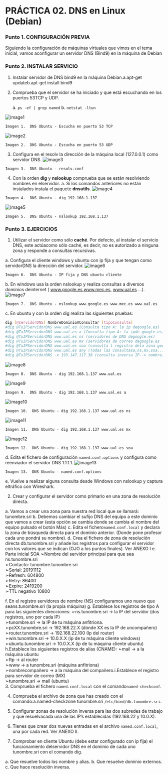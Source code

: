 # PRÁCTICA 02. DNS en Linux (Debian)
### Punto 1. CONFIGURACIÓN PREVIA
Siguiendo la configuración de máquinas virtuales que vimos en el tema inicial, vamos aconfigurar un servidor DNS (Bind9) en la máquina de Debian
### Punto 2. INSTALAR SERVICIO
1. Instalar servidor de DNS bind9 en la máquina Debian.a.apt-get updateb.apt-get install bind9
2. Comprueba que el servidor se ha iniciado y que está escuchando en los puertos 53TCP y UDP.

	a. ``ps -ef | grep named``
	b. ``netstat -ltun``

![image1](images/ubuDNS2.png "DNS Ubuntu")

```
Imagen 1.  DNS Ubuntu - Escucha en puerto 53 TCP
```
![image2](images/ubuDNS3.png "DNS Ubuntu")

```
Imagen 2.  DNS Ubuntu - Escucha en puerto 53 UDP
```

3. Configura en el resolv la dirección de la máquina local (127.0.0.1) como servidor DNS.
![image3](images/ubuDNS4.png "DNS Ubuntu")

```
Imagen 3.  DNS Ubuntu - resolv.conf
```
4. Con la orden **dig** y **nslookup** comprueba que se están resolviendo nombres en elservidor.
	a. Si los comandos anteriores no están instalados instala el paquete **dnsutils**.
![image4](images/ubuDNS5.png "DNS Ubuntu")

```
Imagen 4.  DNS Ubuntu - dig 192.168.1.137
```
![image5](images/ubuDNS6.png "DNS Ubuntu")

```
Imagen 5.  DNS Ubuntu - nslookup 192.168.1.137
```

### Punto 3. EJERCICIOS
1. Utilizar el servidor como sólo **caché**. Por defecto, al instalar el servicio DNS, este actúacomo sólo caché, es decir, no es autorizado a ninguna zona y responde a consultas recursivas.

a. Configura el cliente windows y ubuntu con ip fija y que tengan como servidorDNS la dirección del servidor.
![image6](images/ubuDNS1.png "DNS Ubuntu")

```
Imagen 6.  DNS Ubuntu - IP fija y DNS ubuntu cliente
```
b. En windows usa la orden ​nslookup​ y realiza consultas a diversos dominios deinternet ( ​www.google.es​, ​www.mec.es​, ​www.ual.es​ ...).
![image7](images/ubuDNS12.png "DNS Ubuntu")

```
Imagen 7.  DNS Ubuntu - nslookup www.google.es www.mec.es www.ual.es
```
c. En ubuntu y con la orden ​dig​ realiza las siguientes pruebas:

```bash
dig [@servidorDNS] NombreDominioAConsultar [tipoConsulta]
#dig @TuIPServidorDNS www.ual.es (Consulta tipo A: la ip degoogle.es) 
#dig @TuIPServidorDNS www.ual.es a (Consulta tipo A: la ipde google.es) 
#dig @TuIPServidorDNS www.ual.es ns (servidores de DNS degoogle.es)
#dig @TuIPServidorDNS www.ual.es mx (servidores de correo degoogle.es
#dig @TuIPServidorDNS www.ual.es soa (consulta l registro dela zona google.es)
#dig @TuIPServidorDNS www.ual.es any (Todas las consultasa,ns,mx,soa,...)
#dig @TuIPServidorDNS -x 193.147.117.38 (consulta inversa IP--> nombre)
```
![image8](images/ubuDNS7.png "DNS Ubuntu")

```
Imagen 8.  DNS Ubuntu - dig 192.168.1.137 www.ual.es
```
![image9](images/ubuDNS8.png "DNS Ubuntu")

```
Imagen 9.  DNS Ubuntu - dig 192.168.1.137 www.ual.es a
```
![image10](images/ubuDNS9.png "DNS Ubuntu")

```
Imagen 10.  DNS Ubuntu - dig 192.168.1.137 www.ual.es ns
```
![image11](images/ubuDNS10.png "DNS Ubuntu")

```
Imagen 11.  DNS Ubuntu - dig 192.168.1.137 www.ual.es mx
```
![image12](images/ubuDNS11.png "DNS Ubuntu")

```
Imagen 12.  DNS Ubuntu - dig 192.168.1.137 www.ual.es soa
```
d. Edita el fichero de configuración ``named.conf.options`` y configura como reenviador el servidor DNS 1.1.1.1.
![image13](images/ubuDNS13.png "DNS Ubuntu")

```
Imagen 13.  DNS Ubuntu - named.conf.options
```
e. Vuelve a realizar alguna consulta desde Windows con nslookup y captura eltráfico con Wireshark.

2. Crear y configurar el servidor como primario en una zona de resolución directa.

a. Vamos a crear una zona para nuestra red local que se llamará: ​tunombre.sri 
b. Debemos cambiar el sufijo DNS del equipo a este dominio que vamos a crear (esta opción se cambia donde se cambia el nombre del equipo pulsado el botón ​Más​) 
c. Edita el fichero ​``named.conf.local``​ y declara la zona de búsqueda directa para el dominio anterior. (Donde pone profesor cada uno pondrá su nombre). 
d. Crea el fichero de zona de resolución directa ​db.tunombre.sri ​y añade los registros para configurar el servidor con los valores que se indican (OJO a los puntos finales). Ver ANEXO I 
e. Parte inicial SOA 
➢Nombre del servidor principal para que sea ns.tunombre.sri  
➢Contacto: tunombre.tunombre.sri  
➢Serial: 20191112  
➢Refresh: 604800  
➢Retry: 86400  
➢Expire: 2419200  
➢TTL negativo 10800  

f. En el registro servidores de nombre (NS) configuramos uno nuevo que seans.tunombre.sri (la propia máquina)
g. Establece los registros de tipo A para las siguientes direcciones:
➢ns.tunombre.sri → la IP del servidor (dos registros, uno por cada IP)  
➢tunombre.sri → la IP de tu máquina anfitriona.  
➢pcXX.tunombre.sri → 192.168.22.X (dónde XX es la IP de uncompañero)  
➢router.tunombre.sri → 192.168.22.100 (Ip del router)  
➢win.tunombre.sri → 10.0.X.X (ip de tu máquina cliente windows)  
➢ubuntu.tunombre.sri → 10.0.X.X (ip de tu máquina cliente ubuntu)
h.Establece los siguientes registros de alias (CNAME): 
➢mail → a la máquina ubuntu  
➢ftp → al router  
➢www → a tunombre.sri (máquina anfitriona)  
➢nombrecompañero → a la máquina del compañero.i.Establece el registro para servidor de correo (MX)  
➢tunombre.sri → mail (ubuntu)  
3. Comprueba el fichero ``named.conf.local`` con el comando ​``named-checkconf``. 

4. Comprueba el archivo de zona que has creado con el comando:a.named-checkzone tunombre.sri ``/etc/bind/db.tunombre.sri``. 

5. Configurar zonas de resolución inversa para las dos subredes de trabajo y que resuelvacada una de las IP’s establecidas (192.168.22 y 10.0.X). 

6. Tienes que crear dos nuevas entradas en el archivo ``named.conf.local``, una por cada red. Ver ANEXO II. 

7. Comprobar en cliente Ubuntu (debe estar configurado con ip fija) el funcionamiento delservidor DNS en el dominio de cada uno tunombre.sri con el comando ​dig​. 

a. Que resuelve todos los nombre y alias. 
b. Que resuelve dominio externos. 
c. Que hace resolución inversa. 


